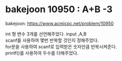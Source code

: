 bakejoon 10950 : A+B -3
=====

bakejoon: <https://www.acmicpc.net/problem/10950>

int 형 변수 3개를 선언해주었다. input ,A,B<br/>
scanf를 사용하여 몇번 반복할 것인지 정해주었다. <br/>
for문을 사용하여 scanf로 입력받은 숫자만큼 반복시켜준다. <br/>
printf()를 사용하여 두수를 더해주었다. <br/>